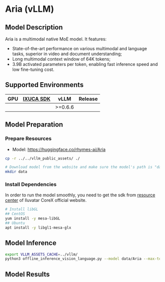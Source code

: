 # Aria (vLLM)

## Model Description

Aria is a multimodal native MoE model. It features:

- State-of-the-art performance on various multimodal and language tasks, superior in video and document understanding;
- Long multimodal context window of 64K tokens;
- 3.9B activated parameters per token, enabling fast inference speed and low fine-tuning cost.

## Supported Environments

| GPU    | [IXUCA SDK](https://gitee.com/deep-spark/deepspark#%E5%A4%A9%E6%95%B0%E6%99%BA%E7%AE%97%E8%BD%AF%E4%BB%B6%E6%A0%88-ixuca) | vLLM | Release |
| :----: | :----: | :----: |---------|
|        |           | >=0.6.6 |         |

## Model Preparation

### Prepare Resources

- Model: <https://huggingface.co/rhymes-ai/Aria>

```bash
cp -r ../../vllm_public_assets/ ./

# Download model from the website and make sure the model's path is "data/Aria"
mkdir data
```

### Install Dependencies

In order to run the model smoothly, you need to get the sdk from [resource center](https://support.iluvatar.com/#/ProductLine?id=2) of Iluvatar CoreX official website.

```bash
# Install libGL
## CentOS
yum install -y mesa-libGL
## Ubuntu
apt install -y libgl1-mesa-glx
```

## Model Inference

```bash
export VLLM_ASSETS_CACHE=../vllm/
python3 offline_inference_vision_language.py --model data/Aria --max-tokens 256 -tp 4 --trust-remote-code --temperature 0.0 --dtype bfloat16 --tokenizer-mode slow
```

## Model Results
